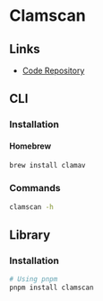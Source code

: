 # Clamscan

## Links

- [Code Repository](https://github.com/kylefarris/clamscan)

## CLI

### Installation

#### Homebrew

```sh
brew install clamav
```

### Commands

```sh
clamscan -h
```

## Library

### Installation

```sh
# Using pnpm
pnpm install clamscan
```
